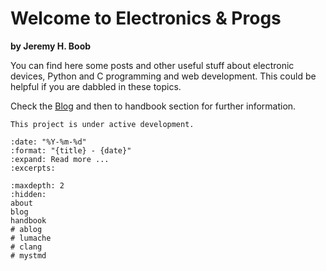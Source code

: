 <!-- ---
html_theme.sidebar_secondary.remove: true
myst:
  html_meta:
    description: "Jeremy's Blog"
    keywords: "Electronics, Raspberry Pi, Python, Django"
    property_og_locale: "en_US"
    property_og_description: "Jeremy's Blog"
--- -->

<!-- # Welcome to Jeremy's Notebook -->
# Welcome to Electronics & Progs
**by Jeremy H. Boob**


<!-- ::::{grid}
:::{grid-item-card}
:link: about.html
👨‍💻 About me
:::
:::{grid-item-card}
:link: blog.html
📗 My blog
:::
:::{grid-item-card}
:link: handbook.html
📊 Handbook 
:::
:::: -->

You can find here some posts and other useful stuff about electronic devices, Python and C programming and web development. This could be helpful if you are dabbled in these topics.

Check the [Blog](#blog) and then to handbook section for further information.

```{note}
This project is under active development.
```
<!-- ## Recent blog posts -->

<!-- ```{postlist}
:date: "%Y-%m-%d"
:format: "{title} - {date}"
:excerpts:
``` -->

```{postlist} 3
:date: "%Y-%m-%d"
:format: "{title} - {date}"
:expand: Read more ...
:excerpts:
```

```{toctree}
:maxdepth: 2
:hidden:
about
blog
handbook
# ablog
# lumache
# clang
# mystmd
```